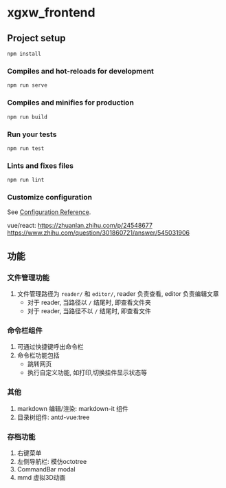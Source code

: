 # xgxw_frontend

## Project setup
```
npm install
```

### Compiles and hot-reloads for development
```
npm run serve
```

### Compiles and minifies for production
```
npm run build
```

### Run your tests
```
npm run test
```

### Lints and fixes files
```
npm run lint
```

### Customize configuration
See [Configuration Reference](https://cli.vuejs.org/config/).

vue/react: https://zhuanlan.zhihu.com/p/24548677
https://www.zhihu.com/question/301860721/answer/545031906

## 功能
### 文件管理功能
1. 文件管理路径为 `reader/` 和 `editor/`, reader 负责查看, editor 负责编辑文章
    - 对于 reader, 当路径以 `/` 结尾时, 即查看文件夹
    - 对于 reader, 当路径不以 `/` 结尾时, 即查看文件

### 命令栏组件
1. 可通过快捷键呼出命令栏
2. 命令栏功能包括
    - 跳转网页
    - 执行自定义功能, 如打印,切换挂件显示状态等

### 其他
1. markdown 编辑/渲染: markdown-it 组件
2. 目录树组件: antd-vue:tree

### 存档功能
1. 右键菜单
2. 左侧导航栏: 模仿octotree
3. CommandBar modal
4. mmd 虚拟3D动画
    